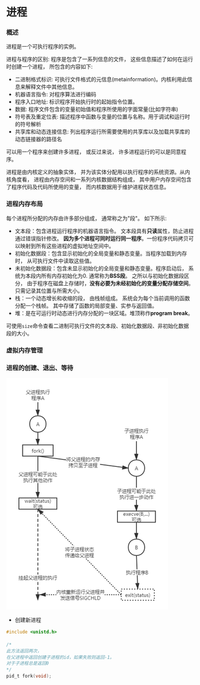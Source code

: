 #  进程

### 概述

进程是一个可执行程序的实例。

进程与程序的区别:  程序是包含了一系列信息的文件， 这些信息描述了如何在运行时创建一个进程， 所包含的内容如下:

- 二进制格式标识: 可执行文件格式的元信息(metainformation)。内核利用此信息来解释文件中其他信息。
- 机器语言指令: 对程序算法进行编码
- 程序入口地址: 标识程序开始执行时的起始指令位置。
- 数据: 程序文件包含的变量初始值和程序所使用的字面常量(比如字符串)
- 符号表及重定位表: 描述程序中函数与变量的位置与名称。用于调试和运行时的符号解析
- 共享库和动态连接信息: 列出程序运行所需要使用的共享库以及加载共享库的动态链接器的路径名

可以用一个程序来创建许多进程， 或反过来说， 许多进程运行的可以是同意程序。

进程是由内核定义的抽象实体， 并为该实体分配用以执行程序的系统资源。从内核角度看， 进程由内存空间和一系列内核数据结构组成， 其中用户内存空间包含了程序代码及代码所使用的变量， 而内核数据用于维护进程状态信息。

### 进程内存布局

每个进程所分配的内存由许多部分组成， 通常称之为"段"。 如下所示:

- 文本段：包含进程运行程序的机器语言指令。 文本段具有**只读**属性，防止进程通过错误指针修改。 **因为多个进程可同时运行同一程序**。一份程序代码拷贝可以映射到所有这些进程的虚拟地址空间中。
- 初始化数据段：包含显示初始化的全局变量和静态变量。当程序加载到内存时， 从可执行文件中读取这些值。
- 未初始化数据段：包含未显示初始化的全局变量和静态变量。程序启动后， 系统为本段内所有内存初始化为0. 通常称为**BSS段**。 之所以与初始化数据段区分， 由于程序在磁盘上存储时，**没有必要为未经初始化的变量分配存储空间**。只需记录其位置与所需大小。
- 栈：一个动态增长和收缩的段， 由栈帧组成。 系统会为每个当前调用的函数分配一个栈帧。 其中存储了函数的局部变量、实参与返回值。
- 堆：是在可运行时动态进行内存分配的一块区域。堆顶称作**program break**。

可使用`size`命令查看二进制可执行文件的文本段、初始化数据段、非初始化数据段的大小。





### 虚拟内存管理

### 进程的创建、退出、等待

![进程创建过程](img/进程创建.png)

- 创建新进程

```c
#include <unistd.h>

/*
此方法返回两次，
在父进程中返回创建子进程的id，如果失败则返回-1。
对于子进程总是返回0
*/
pid_t fork(void);
```




